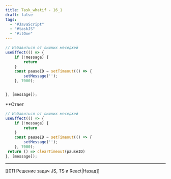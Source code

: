 ```yaml
---
title: Task_whatif - 16_1
draft: false
tags:
  - "#JavaScript"
  - "#taskJS"
  - "#itOne"
---
```

```js
// Избавиться от лишних меседжей
useEffect(() => {
    if (!message) {
        return
    }
    const pauseID = setTimeout(() => {
        setMessage('');
    }, 7000);


}, [message]);
```

**Ответ

```js
// Избавиться от лишних меседжей
useEffect(() => {
    if (!message) {
        return
    }
    const pauseID = setTimeout(() => {
        setMessage('');
    }, 7000);
 return () => clearTimeout(pauseID)
}, [message]);
```

___

[[011 Решение задач JS, TS и React|Назад]]